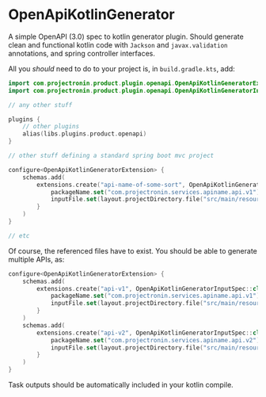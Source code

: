 # OpenApiKotlinGenerator

A simple OpenAPI (3.0) spec to kotlin generator plugin.  Should generate clean and functional kotlin code with
`Jackson` and `javax.validation` annotations, and spring controller interfaces.

All you _should_ need to do to your project is, in `build.gradle.kts`, add:

```kotlin
import com.projectronin.product.plugin.openapi.OpenApiKotlinGeneratorExtension
import com.projectronin.product.plugin.openapi.OpenApiKotlinGeneratorInputSpec

// any other stuff

plugins {
    // other plugins
    alias(libs.plugins.product.openapi)
}

// other stuff defining a standard spring boot mvc project

configure<OpenApiKotlinGeneratorExtension> {
    schemas.add(
        extensions.create("api-name-of-some-sort", OpenApiKotlinGeneratorInputSpec::class.java).apply {
            packageName.set("com.projectronin.services.apiname.api.v1")
            inputFile.set(layout.projectDirectory.file("src/main/resources/META-INF/resources/v1/apiname.yml"))
        }
    )
}

// etc
```

Of course, the referenced files have to exist.  You should be able to generate multiple APIs, as:

```kotlin
configure<OpenApiKotlinGeneratorExtension> {
    schemas.add(
        extensions.create("api-v1", OpenApiKotlinGeneratorInputSpec::class.java).apply {
            packageName.set("com.projectronin.services.apiname.api.v1")
            inputFile.set(layout.projectDirectory.file("src/main/resources/META-INF/resources/v1/apiname.yml"))
        }
    )
    schemas.add(
        extensions.create("api-v2", OpenApiKotlinGeneratorInputSpec::class.java).apply {
            packageName.set("com.projectronin.services.apiname.api.v2")
            inputFile.set(layout.projectDirectory.file("src/main/resources/META-INF/resources/v2/apiname.yml"))
        }
    )
}
```

Task outputs should be automatically included in your kotlin compile.
